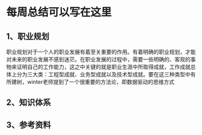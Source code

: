 # 每周总结可以写在这里
## 1、职业规划

职业规划对于一个人的职业发展有着至关重要的作用。有着明确的职业规划，才能对未来的职业发展不感到迷茫。在职业发展的过程中，需要一些明确的、客观的事物来证明自己的工作能力，这之中关键的就是职业生涯中所取得成就，工作成就总体上分为三大类：工程型成就、业务型成就以及技术型成就。要在这三种类型中有所建树，winter老师提到了一个很重要的方法论，即数据驱动的思维方式

## 2、知识体系

## 3、参考资料

